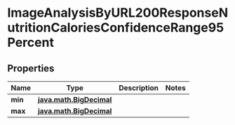 
# ImageAnalysisByURL200ResponseNutritionCaloriesConfidenceRange95Percent

## Properties
| Name | Type | Description | Notes |
| ------------ | ------------- | ------------- | ------------- |
| **min** | [**java.math.BigDecimal**](java.math.BigDecimal.md) |  |  |
| **max** | [**java.math.BigDecimal**](java.math.BigDecimal.md) |  |  |




